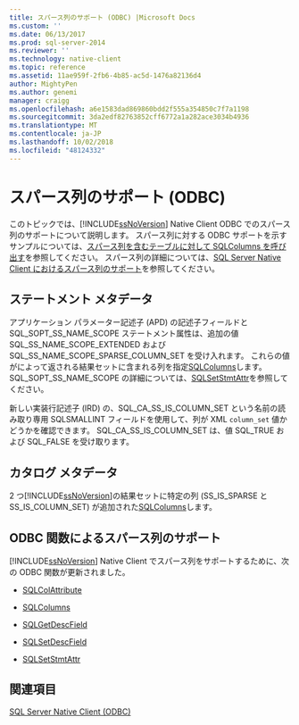 ```yaml
---
title: スパース列のサポート (ODBC) |Microsoft Docs
ms.custom: ''
ms.date: 06/13/2017
ms.prod: sql-server-2014
ms.reviewer: ''
ms.technology: native-client
ms.topic: reference
ms.assetid: 11ae959f-2fb6-4b85-ac5d-1476a82136d4
author: MightyPen
ms.author: genemi
manager: craigg
ms.openlocfilehash: a6e1583dad869860bdd2f555a354850c7f7a1198
ms.sourcegitcommit: 3da2edf82763852cff6772a1a282ace3034b4936
ms.translationtype: MT
ms.contentlocale: ja-JP
ms.lasthandoff: 10/02/2018
ms.locfileid: "48124332"
---
```

# <a name="sparse-columns-support-odbc"></a>スパース列のサポート (ODBC)
  このトピックでは、[!INCLUDE[ssNoVersion](../../../includes/ssnoversion-md.md)] Native Client ODBC でのスパース列のサポートについて説明します。 スパース列に対する ODBC サポートを示すサンプルについては、[スパース列を含むテーブルに対して SQLColumns を呼び出す](../../native-client-odbc-how-to/call-sqlcolumns-on-a-table-with-sparse-columns.md)を参照してください。 スパース列の詳細については、[SQL Server Native Client におけるスパース列のサポート](../features/sparse-columns-support-in-sql-server-native-client.md)を参照してください。  
  
## <a name="statement-metadata"></a>ステートメント メタデータ  
 アプリケーション パラメーター記述子 (APD) の記述子フィールドと SQL_SOPT_SS_NAME_SCOPE ステートメント属性は、追加の値 SQL_SS_NAME_SCOPE_EXTENDED および SQL_SS_NAME_SCOPE_SPARSE_COLUMN_SET を受け入れます。 これらの値がによって返される結果セットに含まれる列を指定[SQLColumns](../../native-client-odbc-api/sqlcolumns.md)します。 SQL_SOPT_SS_NAME_SCOPE の詳細については、[SQLSetStmtAttr](../../native-client-odbc-api/sqlsetstmtattr.md)を参照してください。  
  
 新しい実装行記述子 (IRD) の、SQL_CA_SS_IS_COLUMN_SET という名前の読み取り専用 SQLSMALLINT フィールドを使用して、列が XML `column_set` 値かどうかを確認できます。 SQL_CA_SS_IS_COLUMN_SET は、値 SQL_TRUE および SQL_FALSE を受け取ります。  
  
## <a name="catalog-metadata"></a>カタログ メタデータ  
 2 つ[!INCLUDE[ssNoVersion](../../../includes/ssnoversion-md.md)]の結果セットに特定の列 (SS_IS_SPARSE と SS_IS_COLUMN_SET) が追加された[SQLColumns](../../native-client-odbc-api/sqlcolumns.md)します。  
  
## <a name="odbc-function-support-for-sparse-columns"></a>ODBC 関数によるスパース列のサポート  
 [!INCLUDE[ssNoVersion](../../../includes/ssnoversion-md.md)] Native Client でスパース列をサポートするために、次の ODBC 関数が更新されました。  
  
-   [SQLColAttribute](../../native-client-odbc-api/sqlcolattribute.md)  
  
-   [SQLColumns](../../native-client-odbc-api/sqlcolumns.md)  
  
-   [SQLGetDescField](../../native-client-odbc-api/sqlgetdescfield.md)  
  
-   [SQLSetDescField](../../native-client-odbc-api/sqlsetdescfield.md)  
  
-   [SQLSetStmtAttr](../../native-client-odbc-api/sqlsetstmtattr.md)  
  
## <a name="see-also"></a>関連項目  
 [SQL Server Native Client &#40;ODBC&#41;](sql-server-native-client-odbc.md)  
  
  
